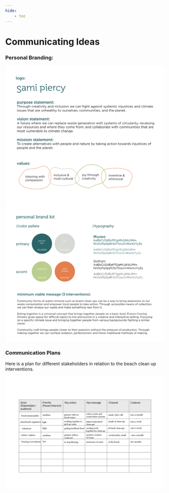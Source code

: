```yaml
---
hide:
    - toc
---
```


# Communicating Ideas


### Personal Branding:

![1PersonalBrand](../images/2Term/5_CommunicatingIdeas/1PersonalBrand.png)
![1PersonalBrand2](../images/2Term/5_CommunicatingIdeas/1PersonalBrand2.png)


### Communication Plans 

Here is a plan for different stakeholders in relation to the beach clean up interventions.

![CommunicationPlan](../images/2Term/5_CommunicatingIdeas/CommunicationPlan.jpg)
